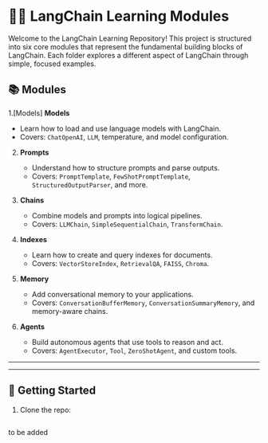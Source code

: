 # 🦜🔗 LangChain Learning Modules

Welcome to the LangChain Learning Repository! This project is structured into six core modules that represent the fundamental building blocks of LangChain. Each folder explores a different aspect of LangChain through simple, focused examples.

## 📚 Modules

1.[Models] **Models**
   - Learn how to load and use language models with LangChain.
   - Covers: `ChatOpenAI`, `LLM`, temperature, and model configuration.

2. **Prompts**
   - Understand how to structure prompts and parse outputs.
   - Covers: `PromptTemplate`, `FewShotPromptTemplate`, `StructuredOutputParser`, and more.

3. **Chains**
   - Combine models and prompts into logical pipelines.
   - Covers: `LLMChain`, `SimpleSequentialChain`, `TransformChain`.

4. **Indexes**
   - Learn how to create and query indexes for documents.
   - Covers: `VectorStoreIndex`, `RetrievalQA`, `FAISS`, `Chroma`.

5. **Memory**
   - Add conversational memory to your applications.
   - Covers: `ConversationBufferMemory`, `ConversationSummaryMemory`, and memory-aware chains.

6. **Agents**
   - Build autonomous agents that use tools to reason and act.
   - Covers: `AgentExecutor`, `Tool`, `ZeroShotAgent`, and custom tools.

---



---

## 🚀 Getting Started

1. Clone the repo:
   ```bash
  to be added
